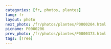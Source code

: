 ```yaml
---
categories: [fr, photos, plantes]
lang: fr
layout: photo
next_photo: /fr/photos/plantes/P0000204.html
picname: P0000206
prev_photo: /fr/photos/plantes/P0000373.html
tags: [Tree]
---
```

